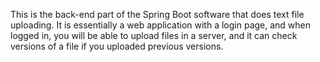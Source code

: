 This is the back-end part of the Spring Boot software that does text file uploading. It is essentially a web application with a login page, and when logged in, you will be able to upload files in a server, and it can check versions of a file if you uploaded previous versions. 

